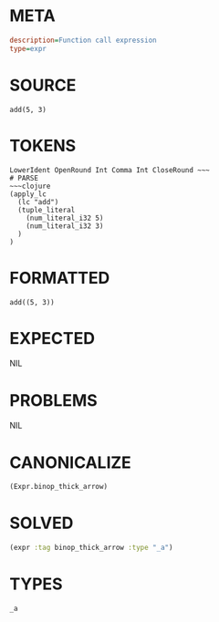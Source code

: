 # META
~~~ini
description=Function call expression
type=expr
~~~
# SOURCE
~~~roc
add(5, 3)
~~~
# TOKENS
~~~text
LowerIdent OpenRound Int Comma Int CloseRound ~~~
# PARSE
~~~clojure
(apply_lc
  (lc "add")
  (tuple_literal
    (num_literal_i32 5)
    (num_literal_i32 3)
  )
)
~~~
# FORMATTED
~~~roc
add((5, 3))
~~~
# EXPECTED
NIL
# PROBLEMS
NIL
# CANONICALIZE
~~~clojure
(Expr.binop_thick_arrow)
~~~
# SOLVED
~~~clojure
(expr :tag binop_thick_arrow :type "_a")
~~~
# TYPES
~~~roc
_a
~~~
